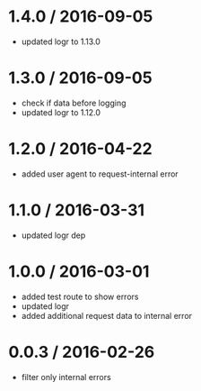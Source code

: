 
1.4.0 / 2016-09-05
==================

  * updated logr to 1.13.0

1.3.0 / 2016-09-05
==================

  * check if data before logging
  * updated logr to 1.12.0

1.2.0 / 2016-04-22
==================

  * added user agent to request-internal error

1.1.0 / 2016-03-31
==================

  * updated logr dep

1.0.0 / 2016-03-01
==================

  * added test route to show errors
  * updated logr
  * added additional request data to internal error

0.0.3 / 2016-02-26
==================

  * filter only internal errors
